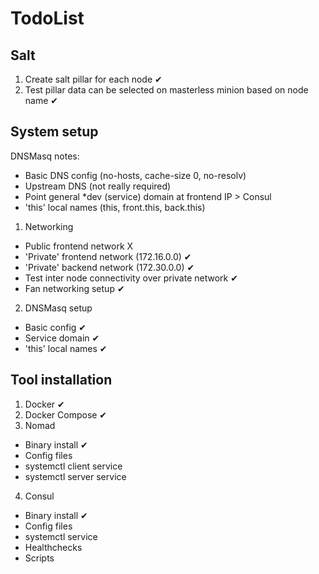 # TodoList

## Salt

1. Create salt pillar for each node ✔
2. Test pillar data can be selected on masterless minion based on node name ✔

## System setup

DNSMasq notes:
  * Basic DNS config (no-hosts, cache-size 0, no-resolv)
  * Upstream DNS (not really required)
  * Point general *dev (service) domain at frontend IP > Consul
  * 'this' local names (this, front.this, back.this)

1. Networking
  - Public frontend network X
  - 'Private' frontend network (172.16.0.0) ✔
  - 'Private' backend network (172.30.0.0) ✔
  - Test inter node connectivity over private network ✔
  - Fan networking setup ✔
2. DNSMasq setup
  - Basic config ✔
  - Service domain ✔
  - 'this' local names ✔

## Tool installation

1. Docker ✔
2. Docker Compose ✔
3. Nomad
  - Binary install ✔
  - Config files
  - systemctl client service
  - systemctl server service
4. Consul
  - Binary install ✔
  - Config files
  - systemctl service
  - Healthchecks
  - Scripts